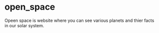 # open_space
Opeen space is website where you can see various planets and thier facts in our solar system.

